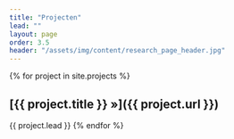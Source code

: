 ```yaml
---
title: "Projecten"
lead: ""
layout: page
order: 3.5
header: "/assets/img/content/research_page_header.jpg"
---
```


{% for project in site.projects %}
## [{{ project.title }} &raquo;]({{ project.url }})
{{ project.lead }}
{% endfor %}
